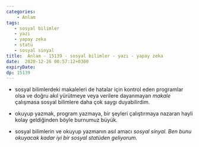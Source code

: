 ```yaml
---
categories: 
    - Anlam
tags: 
   - sosyal bilimler
   - yazı
   - yapay zeka
   - statü
   - sosyal sinyal
title:  Anlam - 15139 - sosyal bilimler - yazı - yapay zeka
date:  2020-12-26 00:57:12+0300
expiryDate:
dp: 15139
---
```


- sosyal bilimlerdeki makaleleri de hatalar için kontrol eden programlar olsa ve doğru akıl yürütmeye veya verilere dayanmayan *makale* çalışmasa sosyal bilimlere daha çok saygı duyabilirdim.

- okuyup yazmak, program yazmaya, bir şeyleri çalıştırmaya nazaran hayli kolay geldiğinden böyle burnumuz büyük.

- sosyal bilimlerin ve okuyup yazmanın asıl amacı *sosyal sinyal.* *Ben bunu okuyacak kadar iyi bir sosyal statüden geliyorum.* 
